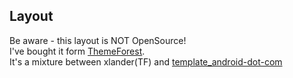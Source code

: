 ## Layout
Be aware - this layout is NOT OpenSource!  
I've bought it form [ThemeForest](http://themeforest.net/item/xlander-premium-landing-page-template/9256425).  
It's a mixture between xlander(TF) and [template_android-dot-com](https://goo.gl/leUzUB)